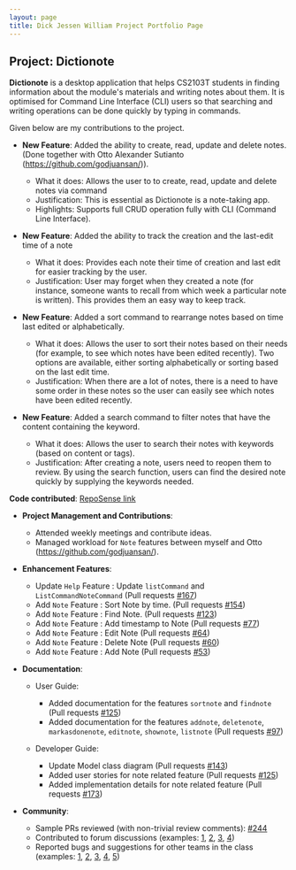 ```yaml
---
layout: page
title: Dick Jessen William Project Portfolio Page
---
```


## Project: Dictionote


**Dictionote** is a desktop application that helps CS2103T students in finding information about the module's materials and writing notes about them. It is optimised for Command Line Interface (CLI) users so that searching and writing operations can be done quickly by typing in commands.

Given below are my contributions to the project.

* **New Feature**: Added the ability to create, read, update and delete notes. (Done together with Otto Alexander Sutianto (https://github.com/godjuansan/)).
  * What it does: Allows the user to to create, read, update and delete notes via command
  * Justification: This is essential as Dictionote is a note-taking app.
  * Highlights: Supports full CRUD operation fully with CLI (Command Line Interface).

* **New Feature**: Added the ability to track the creation and the last-edit time of a note
  * What it does: Provides each note their time of creation and last edit for easier tracking by the user.
  * Justification: User may forget when they created a note (for instance, someone wants to recall from which week a particular note is written). This provides them an easy way to keep track. 
  
* **New Feature**: Added a sort command to rearrange notes based on time last edited or alphabetically.
  * What it does: Allows the user to sort their notes based on their needs (for example, to see which notes have been edited recently). Two options are available, either sorting alphabetically or sorting based on the last edit time. 
  * Justification: When there are a lot of notes, there is a need to have some order in these notes so the user can easily see which notes have been edited recently.

* **New Feature**: Added a search command to filter notes that have the content containing the keyword.

  * What it does: Allows the user to search their notes with keywords (based on content or tags).
  * Justification: After creating a note, users need to reopen them to review. By using the search function, users can find the desired note quickly by supplying the keywords needed.


**Code contributed**: [RepoSense link](https://nus-cs2103-ay2021s2.github.io/tp-dashboard/?search=w13&sort=groupTitle&sortWithin=title&since=2021-02-19&timeframe=commit&mergegroup=&groupSelect=groupByRepos&breakdown=false&tabOpen=true&tabType=authorship&tabAuthor=jessen11&tabRepo=AY2021S2-CS2103T-W13-1%2Ftp%5Bmaster%5D&authorshipIsMergeGroup=false&authorshipFileTypes=docs~functional-code~test-code~other&authorshipIsBinaryFileTypeChecked=false)

* **Project Management and Contributions**:
  * Attended weekly meetings and contribute ideas.
  * Managed workload for `Note` features between myself and Otto (https://github.com/godjuansan/).

* **Enhancement Features**:
  * Update `Help` Feature : Update `listCommand` and `ListCommandNoteCommand`
    (Pull requests [\#167](https://github.com/AY2021S2-CS2103T-W13-1/tp/pull/167))
  * Add `Note` Feature : Sort Note by time.
    (Pull requests [\#154](https://github.com/AY2021S2-CS2103T-W13-1/tp/pull/154))
  * Add `Note` Feature : Find Note.
    (Pull requests [\#123](https://github.com/AY2021S2-CS2103T-W13-1/tp/pull/123))
  * Add `Note` Feature : Add timestamp to Note
    (Pull requests [\#77](https://github.com/AY2021S2-CS2103T-W13-1/tp/pull/77))
  * Add `Note` Feature : Edit Note (Pull requests [\#64](https://github.com/AY2021S2-CS2103T-W13-1/tp/pull/64))
  * Add `Note` Feature : Delete Note (Pull requests [\#60](https://github.com/AY2021S2-CS2103T-W13-1/tp/pull/60))
  * Add `Note` Feature : Add Note (Pull requests [\#53](https://github.com/AY2021S2-CS2103T-W13-1/tp/pull/53))
 
* **Documentation**:
  * User Guide:
    * Added documentation for the features `sortnote` and `findnote`
      (Pull requests [\#125](https://github.com/AY2021S2-CS2103T-W13-1/tp/pull/125))
    * Added documentation for the features `addnote`, `deletenote`, `markasdonenote`, `editnote`, `shownote`, `listnote` 
      (Pull requests [\#97](https://github.com/AY2021S2-CS2103T-W13-1/tp/pull/97))

  * Developer Guide:
    * Update Model class diagram
      (Pull requests [\#143](https://github.com/AY2021S2-CS2103T-W13-1/tp/pull/143))
    * Added user stories for note related feature
      (Pull requests [\#125](https://github.com/AY2021S2-CS2103T-W13-1/tp/pull/125))
    * Added implementation details for note related feature
      (Pull requests [\#173](https://github.com/AY2021S2-CS2103T-W13-1/tp/pull/173))


* **Community**:
  * Sample PRs reviewed (with non-trivial review comments): [\#244](https://github.com/AY2021S2-CS2103T-W13-1/tp/pull/244)
  * Contributed to forum discussions (examples: [1](https://github.com/nus-cs2103-AY2021S2/forum/issues/298), [2](https://github.com/nus-cs2103-AY2021S2/forum/issues/266), [3](https://github.com/nus-cs2103-AY2021S2/forum/issues/294), [4](https://github.com/nus-cs2103-AY2021S2/forum/issues/295))
  * Reported bugs and suggestions for other teams in the class (examples: [1](https://github.com/AY2021S2-CS2103T-T11-1/tp/issues/235), [2](https://github.com/AY2021S2-CS2103T-T11-1/tp/issues/219), [3](https://github.com/AY2021S2-CS2103T-T11-1/tp/issues/214), [4](https://github.com/AY2021S2-CS2103T-T11-1/tp/issues/217), [5](https://github.com/AY2021S2-CS2103T-T11-1/tp/issues/218))
